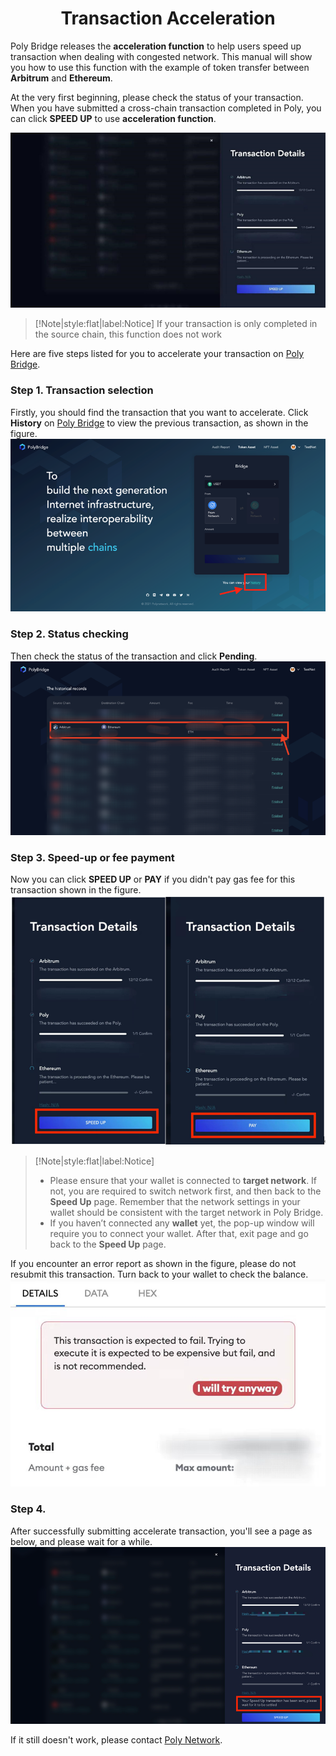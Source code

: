 <h1 align="center">Transaction Acceleration</h1>

Poly Bridge releases the **acceleration function** to help users speed up transaction when dealing with congested network. 
This manual will show you how to use this function with the example of token transfer between **Arbitrum** and **Ethereum**.

At the very first beginning, please check the status of your transaction.
When you have submitted a cross-chain transaction completed in Poly, you can click **SPEED UP** to use **acceleration function**.

<img alt="img_26.png" src="img_26.png"/>

> [!Note|style:flat|label:Notice]
> If your transaction is only completed in the source chain, this function does not work

Here are five steps listed for you to accelerate your transaction on [Poly Bridge](https://bridge.poly.network/).

### Step 1. Transaction selection
Firstly, you should find the transaction that you want to accelerate. Click **History** on [Poly Bridge](https://bridge.poly.network/) to view the previous transaction, as shown in the figure.
      <img alt="img_27.png" src="img_27.png"/>

### Step 2. Status checking
Then check the status of the transaction and click **Pending**. 
   <img alt="img_28.png" src="img_28.png"/>

### Step 3. Speed-up or fee payment
Now you can click **SPEED UP** or **PAY** if you didn't pay gas fee for this transaction shown in the figure.
   <img alt="img_29.png" src="img_29.png"/>

> [!Note|style:flat|label:Notice]
>- Please ensure that your wallet is connected to **target network**. If not, you are required to switch network first, and then back to the **Speed Up** page. Remember that the network settings in your wallet should be consistent with the target network in Poly Bridge.
>- If you haven’t connected any **wallet** yet, the pop-up window will require you to connect your wallet. After that, exit page and go back to the **Speed Up** page.


If you encounter an error report as shown in the figure, please do not resubmit this transaction. Turn back to your wallet to check the balance.  
<img alt="img_30.png" src="img_30.png"/>

### Step 4. 
After successfully submitting accelerate transaction, you'll see a page as below, and please wait for a while.
      <img alt="img_31.png" src="img_31.png"/>

If it still doesn't work, please contact [Poly Network](https://discord.com/invite/y6MuEnq). 


